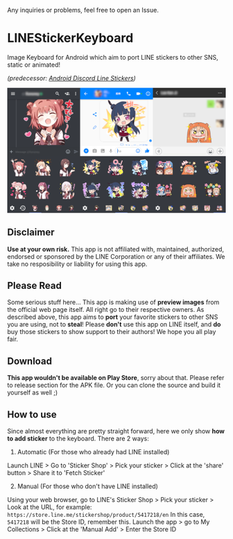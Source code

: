 Any inquiries or problems, feel free to open an Issue.

# LINEStickerKeyboard
Image Keyboard for Android which aim to port LINE stickers to other SNS, static or animated! 

_(predecessor: [Android Discord Line Stickers](https://github.com/jeffshee/ad-linestickers))_

![preview.png](preview.png)

## Disclaimer
**Use at your own risk.** This app is not affiliated with, maintained, authorized, endorsed or sponsored by the LINE Corporation or any of their affiliates. We take no resposibility or liability for using this app.

## Please Read
Some serious stuff here... This app is making use of **preview images** from the official web page itself. All right go to their respective owners. As described above, this app aims to **port** your favorite stickers to other SNS you are using, not to **steal**! Please **don't** use this app on LINE itself, and **do** buy those stickers to show support to their authors! We hope you all play fair. 

## Download
**This app wouldn't be available on Play Store**, sorry about that. Please refer to release section for the APK file. Or you can clone the source and build it yourself as well ;)

## How to use
Since almost everything are pretty straight forward, here we only show **how to add sticker** to the keyboard. There are 2 ways:
1. Automatic (For those who already had LINE installed)

Launch LINE > Go to 'Sticker Shop' > Pick your sticker > Click at the 'share' button > Share it to 'Fetch Sticker'

2. Manual (For those who don't have LINE installed)

Using your web browser, go to LINE's Sticker Shop > Pick your sticker > Look at the URL, for example: `https://store.line.me/stickershop/product/5417218/en` In this case, `5417218` will be the Store ID, remember this. Launch the app > go to My Collections > Click at the 'Manual Add' > Enter the Store ID

